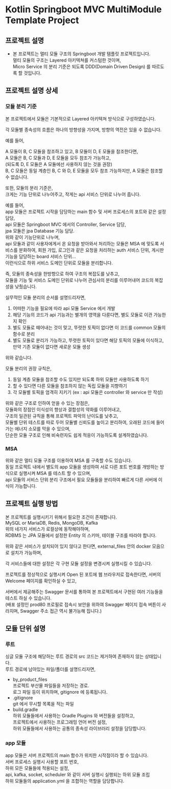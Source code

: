 # Kotlin Springboot MVC MultiModule Template Project

## 프로젝트 설명

- 본 프로젝트는 멀티 모듈 구조의 Springboot 개발 템플릿 프로젝트입니다.<br>
  멀티 모듈의 구조는 Layered 아키텍쳐를 커스텀한 것이며,<br>
  Micro Service 의 분리 기준은 되도록 DDD(Domain Driven Design) 를 따르도록 할 것입니다.

## 프로젝트 설명 상세

### 모듈 분리 기준

본 프로젝트에서 모듈은 기본적으로 Layered 아키텍쳐 방식으로 구성하였습니다.<br>

각 모듈별 종속성의 흐름은 하나의 방향성을 가지며, 방향의 역전은 있을 수 없습니다.<br>

예를 들어, <br>

A 모듈이 B, C 모듈을 참조하고 있고, B 모듈이 D, E 모듈을 참조한다면,<br>
A 모듈은 B, C 모듈과 D, E 모듈을 모두 참조가 가능하고,<br>
(되도록 D, E 모듈은 A 모듈에선 사용하지 않는 것을 권장)<br>
B, C 모듈은 동일 계층인 B, C 와 D, E 모듈을 모두 참조 가능하지만, A 모듈은 참조할 수 없습니다.<br>

또한, 모듈의 분리 기준은,<br>
크게는 기능 단위로 나누어주고, 작게는 api 서비스 단위로 나누어 줍니다.<br>

예를 들어,<br>
app 모듈은 프로젝트 시작을 담당하는 main 함수 및 서버 프로세스의 포트와 같은 설정 담당,<br>
api 모듈은 Springboot MVC 에서의 Controller, Service 담당,<br>
jpa 모듈은 jpa Database 기능 담당.<br>
위와 같이 기능단위로 나누며,<br>
api 모듈과 같이 사용자에게서 온 요청을 받아와서 처리하는 모듈은 MSA 에 맞도록 서비스를 분화하여,
회원 가입, 로그인과 같은 요청을 처리하는 auth 서비스 단위, 게시판 기능을 담당하는 board 서비스 단위...<br>
이런식으로 하위 서비스 도메인 단위로 모듈을 분리합니다.<br>

즉, 모듈의 종속성을 한방향으로 하여 구조의 복잡도를 낮추고,<br>
모듈을 기능 및 서비스 도메인 단위로 나누어 관심사의 분리를 이루어내어 코드의 복잡성을 낮췄습니다.

실무적인 모듈 분리의 순서를 설명드리자면,<br>

1. 어떠한 기능을 필요에 따라 api 모듈 Service 에서 개발
2. 해당 기능의 코드가 api 기능과는 별개의 영역을 다룬다면, 별도 모듈로 이관 가능한지 확인
3. 별도 모듈로 떼어내는 것이 맞고, 뚜렷한 토픽이 없다면 이 코드를 common 모듈의 함수로 분리
4. 별도 모듈로 분리가 가능하고, 뚜렷한 토픽이 있다면 해당 토픽의 모듈에 이식하고, 만약 기존 모듈이 없다면 새로운 모듈 생성

위와 같습니다.<br>

모듈 분리의 권장 규칙은,<br>

1. 동일 계층 모듈을 참조할 수도 있지만 되도록 하위 모듈만 사용하도록 하기
2. 할 수 있다면 다른 모듈을 참조하지 않는 독립 모듈을 지향하기
3. 각 모듈별 토픽을 엄격히 지키기 (ex : api 모듈은 controller 와 service 만 작성)

위와 같은 구조로 인하여 얻을 수 있는 장점은,<br>
모듈화의 장점인 이식성의 향상과 결합성의 약화를 이루어내고,<br>
구조의 일관된 규칙을 통해 프로젝트 파악의 난이도를 낮추고,<br>
모듈별 단위 테스트를 따로 두어 모듈별 신뢰도를 높이고 분리하여, 오래된 코드에 들어가는 에너지 소모를 막을 수 있으며,<br>
단순한 모듈 구조로 인해 비숙련자도 쉽게 적응이 가능하도록 설계하였습니다.

### MSA

위와 같은 멀티 모듈 구조를 이용하여 MSA 를 구축할 수도 있습니다.<br>
동일 프로젝트 내에서 별도의 app 모듈을 생성하여 서로 다른 포트 번호를 개방하는 방식으로 실행시켜 MSA 를 테스트 할 수 있으며,<br>
api 모듈의 서비스 단위 분리 구조에서 필요 모듈들을 분리하여 빠르게 다른 서버에 이식이 가능합니다.<br>

## 프로젝트 실행 방법

본 프로젝트를 실행시키기 위해서 필요한 조건이 존재합니다.<br>
MySQL or MariaDB, Redis, MongoDB, Kafka<br>
위의 네가지 서비스가 로컬상에 동작해야하며,<br>
RDBMS 는 JPA 모듈에서 설정한 Entity 의 스키마, 테이블 구조를 따라야 합니다.<br>

위와 같은 서비스가 설치되어 있지 않다고 한다면, external_files 안의 docker 모음으로 설치가 가능하며,<br>

각 서비스들에 대한 설정은 각 구현 모듈 설정을 변경시켜 실행시킬 수 있습니다.<br>

프로젝트를 정상적으로 실행시켜 Open 된 포트에 웹 브라우저로 접속한다면, 서버의 Welcome 페이지를 확인하실 수 있고,<br>

서버에서 제공해주는 Swagger 문서를 통하여 본 프로젝트에서 구현된 여러 기능들을 테스트 하실 수 있습니다.<br>
(배포 설정인 prod80 프로필로 접속시 보안을 위하여 Swagger 페이지 접속 버튼이 사라지며, Swagger 주소 접근 역시 불가능해 집니다.)

## 모듈 단위 설명

### 루트

싱글 모듈 구조에 해당하는 루트 경로의 src 코드는 제거하여 존재하지 않는 상태입니다.<br>
루트 경로에 남아있는 파일/폴더를 설명드리자면,<br>

- by_product_files<br>
  프로젝트 부산물 파일들을 저장하는 경로.<br>
  로그 파일 등이 위치하며, gitignore 에 등록됩니다.
- .gitignore<br>
  git 에서 무시할 목록을 적는 파일
- build.gradle<br>
  하위 모듈들에서 사용하는 Gradle Plugins 와 버전들을 설정하고,<br>
  프로젝트에서 사용하는 프로그래밍 언어 버전 설정,<br>
  하위 모듈들에서 사용하는 공통의 종속성 라이브러리 설정을 담당합니다.<br>

### app 모듈

app 모듈은 서버 프로젝트의 main 함수가 위치한 시작점이라 할 수 있습니다.<br>
서버 프로세스 실행시 사용할 포트 번호,<br>
하위 모든 모듈들에 적용되는 설정,<br>
api, kafka, socket, scheduler 와 같이 서버 실행시 실행되는 하위 모듈 조립<br>
하위 모듈들의 application.yml 을 조합하는 역할을 담당합니다.
